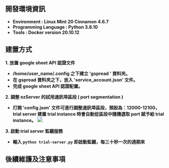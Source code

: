 ## 開發環境資訊

* **Environment : Linux Mint 20 Cinnamon 4.6.7**
* **Programming Language : Python 3.8.10**
* **Tools : Docker version 20.10.12**
## 建置方式
**1. 放置 google sheet API 認證文件**
 * **/home/user_name/.config 之下建立 'gspread ' 資料夾。**
 * **在 gspread 資料夾之下，放入 'service_account.json' 文件。**
 * **完成 google sheet API 認證配置。** 

**2. 調整 ezServer 的試用通訊埠區段 ( port segmentation )**
 * **打開 'config.json' 文件可進行調整通訊埠區段，預設為：12000-12100，trial server 建置 trial instance 時會自動從區段中隨機選取 port 賦予給 trial instance。**
 ![](port_segmentation.png)

**3. 啟動 trial server 監聽服務**
 * **輸入 `python trial-server.py` 即啟動監聽，每三十秒一次的週期來**

## 後續維護及注意事項